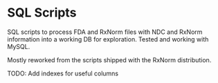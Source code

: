 # SQL Scripts

SQL scripts to process FDA and RxNorm files with NDC and RxNorm information
into a working DB for exploration. Tested and working with MySQL.

Mostly reworked from the scripts shipped with the RxNorm distribution.

TODO: Add indexes for useful columns